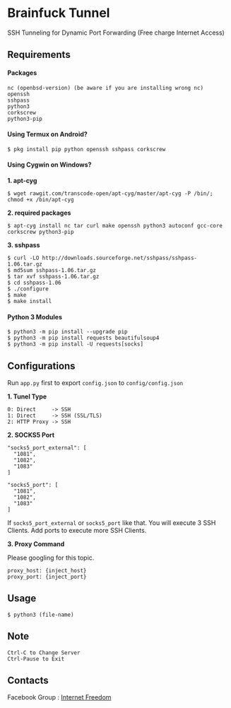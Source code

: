 # Brainfuck Tunnel

SSH Tunneling for Dynamic Port Forwarding (Free charge Internet Access)


Requirements
------------

#### Packages

    nc (openbsd-version) (be aware if you are installing wrong nc)
    openssh
    sshpass
    python3
    corkscrew
    python3-pip


#### Using Termux on Android?

    $ pkg install pip python openssh sshpass corkscrew


#### Using Cygwin on Windows?

**1. apt-cyg**

    $ wget rawgit.com/transcode-open/apt-cyg/master/apt-cyg -P /bin/; chmod +x /bin/apt-cyg


**2. required packages**

    $ apt-cyg install nc tar curl make openssh python3 autoconf gcc-core corkscrew python3-pip


**3. sshpass**

    $ curl -LO http://downloads.sourceforge.net/sshpass/sshpass-1.06.tar.gz
    $ md5sum sshpass-1.06.tar.gz
    $ tar xvf sshpass-1.06.tar.gz
    $ cd sshpass-1.06
    $ ./configure
    $ make
    $ make install


#### Python 3 Modules

    $ python3 -m pip install --upgrade pip
    $ python3 -m pip install requests beautifulsoup4
    $ python3 -m pip install -U requests[socks]


Configurations
--------------

Run `app.py` first to export `config.json` to `config/config.json`

**1. Tunel Type**

    0: Direct     -> SSH
    1: Direct     -> SSH (SSL/TLS)
    2: HTTP Proxy -> SSH


**2. SOCKS5 Port**

    "socks5_port_external": [
      "1081",
      "1082",
      "1083"
    ]

    "socks5_port": [
      "1081",
      "1082",
      "1083"
    ]

If `socks5_port_external` or `socks5_port` like that. You will execute 3 SSH Clients.
Add ports to execute more SSH Clients.


**3. Proxy Command**

Please googling for this topic.

    proxy_host: {inject_host}
    proxy_port: {inject_port}


Usage
-----

    $ python3 (file-name)


Note
----

    Ctrl-C to Change Server
    Ctrl-Pause to Exit


Contacts
--------

Facebook Group : [Internet Freedom]


[Internet Freedom]: https://www.facebook.com/groups/171888786834544/
